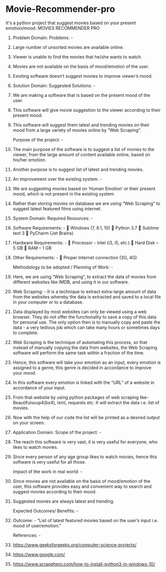 # Movie-Recommender-pro
It's a python project that suggest movies based on your present emotion/mood.
MOVIES RECOMMENDER PRO

1.	Problem Domain:
 	Problems: -  
1.	Large number of unsorted movies are available online.
2.	Viewer is unable to find the movies that he/she wants to watch.
3.	Movies are not available on the basis of mood/emotion of the user.
4.	 Existing software doesn’t suggest movies to improve viewer’s mood.

2.	Solution Domain:
 	Suggested Solutions: -
1.	We are making a software that is based on the present mood of the user.
2.	This software will give movie suggestion to the viewer according to their present mood.
3.	This software will suggest them latest and trending movies on their mood from a large variety of movies online by “Web Scraping”.

 	Purpose of the project: -
1.	The main purpose of the software is to suggest a list of movies to the viewer, from the large amount of content available online, based on his/her emotion.
2.	 Another purpose is to suggest list of latest and trending movies.



3. An improvement over the existing system: -
1.	We are suggesting movies based on ‘Human Emotion’ or their present mood, which is not present in the existing system.
2.	Rather than storing movies on database we are using “Web Scraping” to suggest latest featured films using internet.

3.	 System Domain:
 	Required Resources: -
1.	Software Requirements: -
	Windows (7, 8.1, 10)
	Python 3.7
	Sublime text 3
	PyCharm (Jet Brains)
2.	Hardware Requirements: -
	Processor - Intel (i3, i5, etc.)
	Hard Disk – 5 GB
	RAM – 1 GB
3.	Other Requirements: -
	Proper Internet connection (3G, 4G)

 	Methodology to be adopted / Planning of Work: -
1.	Here, we are using “Web Scraping”, to extract the data of movies from different websites like IMDB, and using it in our software.
2.	Web Scraping: - It is a technique to extract extra-large amount of data from the websites whereby the data is extracted and saved to a local file in your computer or to a database.




3.	Data displayed by most websites can only be viewed using a web browser. They do not offer the functionality to save a copy of this data for personal use. The only option then is to manually copy and paste the data - a very tedious job which can take many hours or sometimes days to complete.
4.	Web Scraping is the technique of automating this process, so that instead of manually copying the data from websites, the Web Scraping software will perform the same task within a fraction of the time.




5.	Hence, this software will take your emotion as an input, every emotion is assigned to a genre, this genre is decided in accordance to improve your mood.
6.	In this software every emotion is linked with the “URL” of a website in accordance of your input.
7.	From that website by using python packages of web scraping like- Beautifulsoup4(bs4), lxml, requests etc. It will extract the data i.e. list of movies.
8.	Now with the help of our code the list will be printed as a desired output on your screen.



4.	Application Domain:
 	Scope of the project: -
1.	The reach this software is very vast, it is very useful for everyone, who likes to watch movies.
2.	Since every person of any age group likes to watch movies, hence this software is very useful for all those.

 	Impact of the work in real world: -
1.	Since movies are not available on the basis of mood/emotion of the user, this software provides easy and convenient way to search and suggest movies according to their mood.
2.	Suggested movies are always latest and trending.


 	Expected Outcomes/ Benefits: -
1.	Outcome: -
“List of latest featured movies based on the user’s input i.e. mood of user/emotion.”

 	References: -
1.	https://www.geeksforgeeks.org/computer-science-projects/
2.	https://www.google.com/
3.	https://www.scrapehero.com/how-to-install-python3-in-windows-10/
